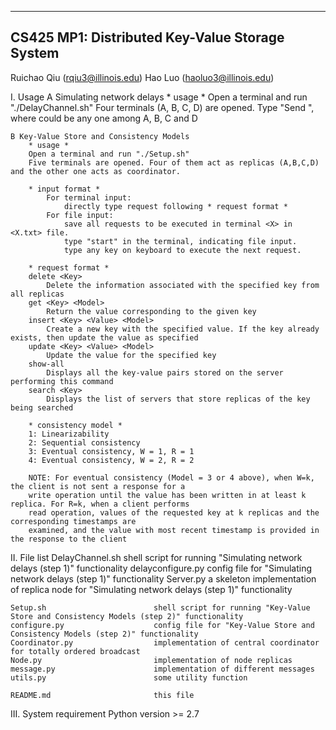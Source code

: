 -------------------------------------------------
 CS425 MP1: Distributed Key-Value Storage System
-------------------------------------------------

Ruichao Qiu (rqiu3@illinois.edu)
Hao Luo		(haoluo3@illinois.edu)

I. Usage 
	A Simulating network delays
		* usage *
		Open a terminal and run "./DelayChannel.sh"
		Four terminals (A, B, C, D) are opened.
		Type "Send <message> <destination>", where <destination> could be any one among A, B, C and D

	B Key-Value Store and Consistency Models
		* usage *
		Open a terminal and run "./Setup.sh"
		Five terminals are opened. Four of them act as replicas (A,B,C,D) and the other one acts as coordinator.
		
		* input format *
			For terminal input:
				directly type request following * request format *
			For file input:
				save all requests to be executed in terminal <X> in <X.txt> file.
				type "start" in the terminal, indicating file input.
				type any key on keyboard to execute the next request.

		* request format *
		delete <Key>
			Delete the information associated with the specified key from all replicas
		get <Key> <Model>
			Return the value corresponding to the given key
		insert <Key> <Value> <Model>
			Create a new key with the specified value. If the key already exists, then update the value as specified
		update <Key> <Value> <Model> 
			Update the value for the specified key
		show-all
			Displays all the key-value pairs stored on the server performing this command
		search <Key>
			Displays the list of servers that store replicas of the key being searched

		* consistency model *
		1: Linearizability
		2: Sequential consistency
		3: Eventual consistency, W = 1, R = 1
		4: Eventual consistency, W = 2, R = 2

		NOTE: For eventual consistency (Model = 3 or 4 above), when W=k, the client is not sent a response for a
		write operation until the value has been written in at least k replica. For R=k, when a client performs
		read operation, values of the requested key at k replicas and the corresponding timestamps are
		examined, and the value with most recent timestamp is provided in the response to the client


II. File list
	DelayChannel.sh 				shell script for running "Simulating network delays (step 1)" functionality
	delayconfigure.py 				config file for "Simulating network delays (step 1)" functionality
	Server.py 						a skeleton implementation of replica node for "Simulating network delays (step 1)" functionality

	Setup.sh 						shell script for running "Key-Value Store and Consistency Models (step 2)" functionality
	configure.py 					config file for "Key-Value Store and Consistency Models (step 2)" functionality
	Coordinator.py 					implementation of central coordinator for totally ordered broadcast
	Node.py 						implementation of node replicas
	message.py 						implementation of different messages
	utils.py 						some utility function

	README.md                       this file


III. System requirement
	Python version >= 2.7
